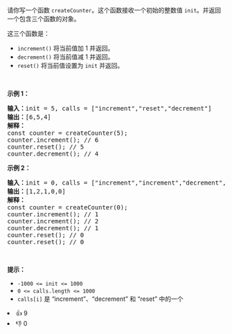 <p>请你写一个函数&nbsp;<code>createCounter</code>。这个函数接收一个初始的整数值 <code>init</code>。并返回一个包含三个函数的对象。</p>

<p>这三个函数是：</p>

<ul> 
 <li><code>increment()</code>&nbsp;将当前值加 1 并返回。</li> 
 <li><code>decrement()</code>&nbsp;将当前值减 1 并返回。</li> 
 <li><code>reset()</code>&nbsp;将当前值设置为 <code>init</code> 并返回。</li> 
</ul>

<p>&nbsp;</p>

<p><strong class="example">示例 1：</strong></p>

<pre>
<strong>输入：</strong>init = 5, calls = ["increment","reset","decrement"]
<strong>输出：</strong>[6,5,4]
<strong>解释：</strong>
const counter = createCounter(5);
counter.increment(); // 6
counter.reset(); // 5
counter.decrement(); // 4
</pre>

<p><strong class="example">示例 2：</strong></p>

<pre>
<strong>输入：</strong>init = 0, calls = ["increment","increment","decrement","reset","reset"]
<strong>输出：</strong>[1,2,1,0,0]
<strong>解释：</strong>
const counter = createCounter(0);
counter.increment(); // 1
counter.increment(); // 2
counter.decrement(); // 1
counter.reset(); // 0
counter.reset(); // 0
</pre>

<p>&nbsp;</p>

<p><strong>提示：</strong></p>

<ul> 
 <li><code>-1000 &lt;= init &lt;= 1000</code></li> 
 <li><code>0 &lt;= calls.length &lt;= 1000</code></li> 
 <li><code>calls[i]</code> 是 “increment”、“decrement” 和 “reset” 中的一个</li> 
</ul>

<div><li>👍 9</li><li>👎 0</li></div>